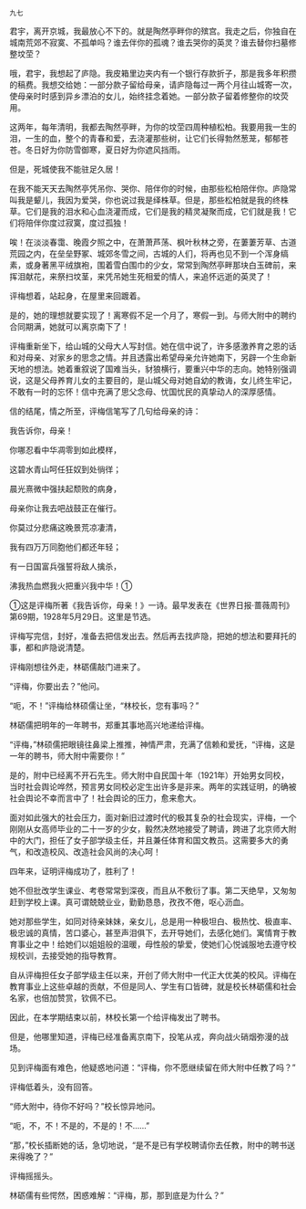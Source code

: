     九七 

   君宇，离开京城，我最放心不下的。就是陶然亭畔你的殡宫。我走之后，你独自在城南荒郊不寂寞、不孤单吗？谁去伴你的孤魂？谁去哭你的英灵？谁去替你扫墓修整坟茔？

   哦，君宇，我想起了庐隐。我皮箱里边夹内有一个银行存款折子，那是我多年积攒的稿费。我想交给她：一部分款子留给母亲，请庐隐每过一两个月往山城寄一次，使母亲时时感到异乡漂泊的女儿，始终挂念着她。一部分款子留着修整你的坟荧用。

   这两年，每年清明，我都去陶然亭畔，为你的坟茔四周种植松柏。我要用我一生的泪，一生的血，整个的青春和爱，去浇灌那些树，让它们长得勃然葱茏，郁郁苍苍。冬日好为你防雪御寒，夏日好为你遮风挡雨。

   但是，死城使我不能驻足久居！

   在我不能天天去陶然亭凭吊你、哭你、陪伴你的时候，由那些松柏陪伴你。庐隐常叫我是颦儿，我因为爱哭，你也说过我是绎株草。但是，那些松柏就是我的终株草。它们是我的泪水和心血浇灌而成，它们是我的精灵凝聚而成，它们就是我！它们将陪伴你度过寂寞，度过孤独！

   唉！在淡淡春霭、晚霞夕照之中，在萧萧芦荡、枫叶秋林之旁，在萋萋芳草、古道荒园之内，在垒垒野冢、城郊冬雪之间，古城的人们，将再也见不到一个浑身缟素，或身著黑平绒旗袍，围着雪白围巾的少女，常常到陶然亭畔那块白玉碑前，来挥泪献花，来祭扫坟茎，来凭吊她生死相爱的情人，来追怀远逝的英灵了！

   评梅想着，站起身，在屋里来回踱着。

   是的，她的理想就要实现了！离寒假不足一个月了，寒假一到。与师大附中的聘约合同期满，她就可以离京南下了！

   评梅重新坐下，给山城的父母大人写封信。她在信中说了，许多感激养育之恩的话和对母亲、对家乡的思念之情。并且透露出希望母亲允许她南下，另辟一个生命新天地的想法。她着重叙说了国难当头，豺狼横行，要重兴中华的志向。她特别强调说，这是父母养育儿女的主要目的，是山城父母对她自幼的教诲，女儿终生牢记，不敢有一时的忘怀！信中充满了思父念母、忧国忧民的真挚动人的深厚感情。

   信的结尾，情之所至，评梅信笔写了几句给母亲的诗：

   我告诉你，母亲！

   你哪忍看中华凋零到如此模样，

   这碧水青山呵任狂奴到处徜徉；

   晨光熹微中强扶起颓败的病身，

   母亲你让我去吧战鼓正在催行。

   你莫过分悲痛这晚景荒凉凄清，

   我有四万万同胞他们都还年轻；

   有一日国富兵强誓将敌人擒杀，

   沸我热血燃我火把重兴我中华！①

   ①这是评梅所著《我告诉你，母亲！》一诗。最早发表在《世界日报·蔷薇周刊》第69期，1928年5月29日。这里是节选。

   评梅写完信，封好，准备去把信发出去。然后再去找庐隐，把她的想法和要拜托的事，都和庐隐说清楚。

   评梅刚想往外走，林砺儒敲门进来了。

   “评梅，你要出去？”他问。

   “呃，不！”评梅给林硕儒让坐，“林校长，您有事吗？”

   林砺儒把明年的一年聘书，郑重其事地高兴地递给评梅。

   “评梅，”林硕儒把眼镜往鼻梁上推推，神情严肃，充满了信赖和爱抚，“评梅，这是一年的聘书，师大附中需要你！”

   是的，附中已经离不开石先生。师大附中自民国十年（1921年）开始男女同校，当时社会舆论哗然，预言男女同校必定生出许多是非来。两年的实践证明，的确被社会舆论不幸而言中了！社会舆论的压力，愈来愈大。

   面对如此强大的社会压力，面对新旧过渡时代的极其复杂的社会现实，评梅，一个刚刚从女高师毕业的二十一岁的少女，毅然决然地接受了聘请，跨进了北京师大附中的大门，担任了女子部学级主任，并且兼任体育和国文教员。这需要多大的勇气，和改造校风、改造社会风尚的决心呵！

   四年来，证明评梅成功了，胜利了！

   她不但批改学生课业、考卷常常到深夜，而且从不敷衍了事。第二天绝早，又匆匆赶到学校上课。真可谓兢兢业业，勤勤恳恳，孜孜不倦，呕心沥血。

   她对那些学生，如同对待亲妹妹，亲女儿，总是用一种极坦白、极热忱、极直率、极忠诚的真情，苦口婆心，甚至声泪俱下，去开导她们，去感化她们。寓情育于教育事业之中！给她们以姐姐般的温暖，母性般的挚爱，使她们心悦诚服地去遵守校规校训，去接受她的指导教育。

   自从评梅担任女子部学级主任以来，开创了师大附中一代正大优美的校风。评梅在教育事业上这些卓越的贡献，不但是同人、学生有口皆碑，就是校长林砺儒和社会名家，也倍加赞赏，钦佩不已。

   因此，在本学期结束以前，林校长第一个给评梅发出了聘书。

   但是，他哪里知道，评梅已经准备离京南下，投笔从戎，奔向战火硝烟弥漫的战场。

   见到评梅面有难色，他疑惑地问道：“评梅，你不愿继续留在师大附中任教了吗？”

   评梅低着头，没有回答。

   “师大附中，待你不好吗？”校长惊异地问。

   “呃，不，不！不是的，不是的！不……”

   “那，”校长插断她的话，急切地说，“是不是已有学校聘请你去任教，附中的聘书送来得晚了？”

   评梅摇摇头。

   林砺儒有些愕然，困惑难解：“评梅，那，那到底是为什么？”

